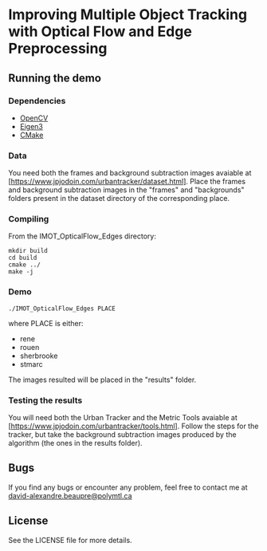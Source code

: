 # Improving Multiple Object Tracking with Optical Flow and Edge Preprocessing

## Running the demo

### Dependencies
- [OpenCV](https://opencv.org/)
- [Eigen3](http://eigen.tuxfamily.org/index.php?title=Main_Page)
- [CMake](https://cmake.org/)

### Data
You need both the frames and background subtraction images avaiable at [https://www.jpjodoin.com/urbantracker/dataset.html].
Place the frames and background subtraction images in the "frames" and "backgrounds" folders present in the dataset directory of the corresponding place.

### Compiling
From the IMOT_OpticalFlow_Edges directory:
```
mkdir build
cd build
cmake ../
make -j
```

### Demo
```
./IMOT_OpticalFlow_Edges PLACE
```
where PLACE is either:
- rene
- rouen
- sherbrooke
- stmarc

The images resulted will be placed in the "results" folder.

### Testing the results
You will need both the Urban Tracker and the Metric Tools avaiable at [https://www.jpjodoin.com/urbantracker/tools.html].
Follow the steps for the tracker, but take the background subtraction images produced by the algorithm (the ones in the results folder).

## Bugs
If you find any bugs or encounter any problem, feel free to contact me at david-alexandre.beaupre@polymtl.ca

## License
See the LICENSE file for more details.

